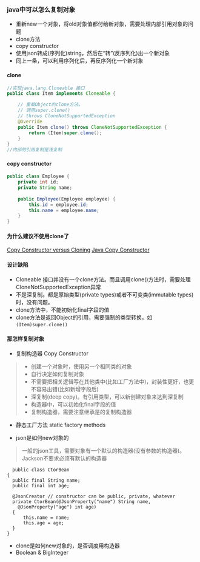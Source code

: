 ### java中可以怎么复制对象
* 重新new一个对象，将old对象值都付给新对象，需要处理内部引用对象的问题
* clone方法
* copy constructor
* 使用json转成(序列化)string，然后在“转”(反序列化)出一个新对象
* 同上一条，可以利用序列化后，再反序列化一个新对象


#### clone
```java
//实现java.lang.Cloneable 接口
public class Item implements Cloneable {

	// 重载Object的clone方法。
    // 调用super.clone()
    // throws CloneNotSupportedException
    @Override
	public Item clone() throws CloneNotSupportedException {
        return (Item)super.clone();
    }
}
//内部的引用复制是浅复制
```

#### copy constructor
```java
public class Employee {
    private int id;
    private String name;
     
    public Employee(Employee employee) {
        this.id = employee.id;
        this.name = employee.name;
    }
}
```
#### 为什么建议不使用clone了
[Copy Constructor versus Cloning](https://www.artima.com/intv/bloch.html#part13)
[Java Copy Constructor](https://www.baeldung.com/java-copy-constructor)

#### 设计缺陷
* Cloneable 接口并没有一个clone方法。而且调用clone()方法时，需要处理CloneNotSupportedException异常
* 不是深复制。都是原始类型(private types)或者不可变类(immutable types)时，没有问题。
* clone方法中，不能初始化final字段的值
* clone方法是返回Object的引用，需要强制的类型转换，如`(Item)super.clone()`

#### 那怎样复制对象
* 复制构造器 Copy Constructor
> * 创建一个对象时，使用另一个相同类的对象
> * 自行决定如何复制对象
> * 不需要把相关逻辑写在其他类中(比如工厂方法中)，封装性更好，也更不容易出错(比如新增字段后)
> * 深复制(deep copy)。有引用类型，可以新创建对象来达到深复制
> * 构造器中，可以初始化final字段的值
> * 复制构造器，需要注意继承是的复制构造器
* 静态工厂方法  static factory methods

* json是如何new对象的
> 一般的json工具，需要对象有一个默认的构造器(没有参数的构造器)。Jackson不要求必须有默认的构造器
```
  public class CtorBean
{
  public final String name;
  public final int age;

  @JsonCreator // constructor can be public, private, whatever
  private CtorBean(@JsonProperty("name") String name,
    @JsonProperty("age") int age)
  {
      this.name = name;
      this.age = age;
  }
}
```
* clone是如何new对象的，是否调度用构造器
* Boolean & BigInteger
